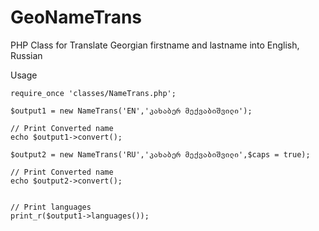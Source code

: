 # GeoNameTrans
PHP Class for Translate Georgian firstname and lastname into English, Russian

Usage
```
require_once 'classes/NameTrans.php';

$output1 = new NameTrans('EN','კახაბერ მექვაბიშვილი');

// Print Converted name
echo $output1->convert();

$output2 = new NameTrans('RU','კახაბერ მექვაბიშვილი',$caps = true);

// Print Converted name
echo $output2->convert();


// Print languages
print_r($output1->languages());
```
